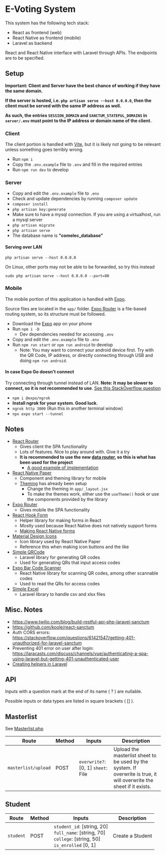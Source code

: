 # E-Voting System

This system has the following tech stack:

- React as frontend (web)
- React Native as frontend (mobile)
- Laravel as backend

React and React Native interface with Laravel through APIs. The endpoints are to be specified.

## Setup

**Important: Client and Server have the best chance of working if they have the same domain.**

**If the server is hosted, i.e. `php artisan serve --host 0.0.0.0`, then the client must be served with the same IP address as well.**

**As such, the entries `SESSION_DOMAIN` and `SANCTUM_STATEFUL_DOMAINS` in `server/.env` must point to the IP address or domain name of the client.**

### Client

The client portion is handled with [Vite](https://vitejs.dev/guide/), but it is likely not going to be relevant unless something goes terribly wrong.

- Run `npm i`
- Copy the `.env.example` file to `.env` and fill in the required entries
- Run `npm run dev` to develop

### Server

- Copy and edit the `.env.example` file to `.env`
- Check and update dependencies by running `composer update`
- `composer install`
- `php artisan key:generate`
- Make sure to have a mysql connection. If you are using a virtualhost, run a mysql server
- `php artisan migrate`
- `php artisan serve`
- The database name is **"comelec\_database"**

#### Serving over LAN

`php artisan serve --host 0.0.0.0`

On Linux, other ports may not be able to be forwarded, so try this instead

`sudo php artisan serve --host 0.0.0.0 --port=80`

### Mobile

The mobile portion of this application is handled with [Expo](https://docs.expo.dev/).

Source files are located in the `app/` folder. [Expo Router](https://expo.github.io/router/docs/features/routing) is a file-based routing system, so its structure must be followed.

- Download the [Expo](https://play.google.com/store/apps/details?id=host.exp.exponent) app on your phone
- Run `npm i -D`
  - Dev dependencies needed for accessing `.env`
- Copy and edit the `.env.example` file to `.env`
- Run `npm run start` or `npm run android` to develop
  - Note: You may want to connect your android device first. Try with the QR Code, IP address, or directly connecting through USB and doing `npm run android`.

#### In case Expo Go doesn't connect

Try connecting through tunnel instead of LAN. **Note: It may be slower to connect, so it is not recommended to use**. [See this StackOverflow question](https://stackoverflow.com/questions/66766591/expo-error-starting-tunnel-failed-to-install-expo-ngrok2-4-3-globally)

- `npm i @expo/ngrok`
- **Install ngrok for your system. Good luck.**
- `ngrok http 3000` (Run this in another terminal window)
- `npx expo start --tunnel`

## Notes

- [React Router](https://reactrouter.com/en/main/start/tutorial)
  - Gives client the SPA functionality
  - Lots of features. Nice to play around with. Give it a try
  - **It is recommended to use the new [data router](https://reactrouter.com/en/main/routers/create-browser-router), so this is what has been used for the project**
    - [A good example of implementation](https://github.com/remix-run/react-router/blob/dev/examples/data-router/src/app.tsx)
- [React Native Paper](https://callstack.github.io/react-native-paper/)
  - Component and theming library for mobile
  - [Theming](https://callstack.github.io/react-native-paper/docs/guides/theming) has already been setup
    - Change the theming in `app/_layout.jsx`
    - To make the themes work, either use the `useTheme()` hook or use the components provided by the library
- [Expo Router](https://expo.github.io/router/docs)
  - Gives mobile the SPA functionality
- [React Hook Form](https://react-hook-form.com/get-started)
  - Helper library for making forms in React
  - Mostly used because React Native does not natively support forms
  - [Making React Native forms](https://react-hook-form.com/get-started#ReactNative)
- [Material Design Icons](https://materialdesignicons.com)
  - Icon library used by React Native Paper
  - Reference this when making icon buttons and the like
- [Simple QRCode](https://www.simplesoftware.io/#/docs/simple-qrcode)
  - Laravel library for generating QR codes
  - Used for generating QRs that input access codes
- [Expo Bar Code Scanner](https://docs.expo.dev/versions/latest/sdk/bar-code-scanner/)
  - React Native library for scanning QR codes, among other scannable codes
  - Used to read the QRs for access codes
- [Simple Excel](https://github.com/spatie/simple-excel)
  - Laravel library to handle csv and xlsx files

## Misc. Notes

- <https://www.twilio.com/blog/build-restful-api-php-laravel-sanctum>
- <https://github.com/koole/react-sanctum>
- Auth CORS errors: <https://stackoverflow.com/questions/61421547/getting-401-unauthorized-for-laravel-sanctum>
- Preventing 401 error on user after login: <https://laracasts.com/discuss/channels/vue/authenticating-a-spa-using-laravel-but-getting-401-unauthenticated-user>
- [Creating helpers in Laravel](https://stackoverflow.com/questions/28290332/how-to-create-custom-helper-functions-in-laravel)

## API

Inputs with a question mark at the end of its name ( ? ) are nullable.

Possible inputs or data types are listed in square brackets ( [] ).

## Masterlist

See [Masterlist.php](server/app/Helpers/Masterlist.php)

| Route               | Method | Inputs                             | Description                                                                                                           |
| ------------------- | ------ | ---------------------------------- | --------------------------------------------------------------------------------------------------------------------- |
| `masterlist/upload` | POST   | `overwrite?`: [0, 1] `sheet`: File | Upload the masterlist sheet to be used by the system. If overwrite is true, it will overwrite the sheet if it exists. |

## Student

| Route     | Method | Inputs                                                                                                        | Description      |
| --------- | ------ | ------------------------------------------------------------------------------------------------------------- | ---------------- |
| `student` | POST   | `student_id`: [string, 20]<br> `full_name`: [string, 70]<br> `college`: [string, 50]<br> `is_enrolled` [0, 1] | Create a Student |
